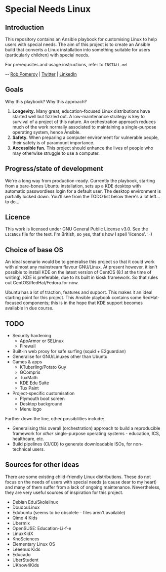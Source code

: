 # Special Needs Linux

## Introduction

This repository contains an Ansible playbook for customising Linux to help users with special needs. The aim of this project is to create an Ansible build that converts a Linux installation into something suitable for users (particularly children) with special needs.

For prerequsites and usage instructions, refer to ```INSTALL.md```

-- [Rob Pomeroy](https://pomeroy.me/contact "contact me via my website") | [Twitter](https://twitter.com/robpomeroy "reach me on Twitter") | [LinkedIn](https://linkedin/com/in/robpomeroy "connect via LinkedIn")

## Goals

Why this playbook? Why this approach?

1. **Longevity.** Many great, education-focused Linux distributions have started well but fizzled out. A low-maintenance strategy is key to survival of a project of this nature. An orchestration approach reduces much of the work normally associated to maintaining a single-purpose operating system, hence Ansible.
2. **Safety.** When preparing a computer environment for vulnerable people, their safety is of paramount importance.
3. **Accessible fun.** This project should enhance the lives of people who may otherwise struggle to use a computer.

## Progress/state of development

We're a long way from production-ready. Currently the playbook, starting from a bare-bones Ubuntu installation, sets up a KDE desktop with automatic passwordless login for a default user. The desktop environment is partially locked down. You'll see from the TODO list below there's a lot left... to do...

## Licence

This work is licensed under GNU General Public License v3.0. See the ```LICENCE``` file for the text. I'm British, so yes, that's how I spell 'licence'. :-)

## Choice of base OS

An ideal scenario would be to generalise this project so that it could work with almost any mainstream flavour GNU/Linux. At present however, it isn't possible to install KDE on the latest version of CentOS (8.1 at the time of writing). KDE is preferable, due to its built in kiosk framework. So that rules out CentOS/RedHat/Fedora for now.

Ubuntu has a lot of traction, features and support. This makes it an ideal starting point for this project. This Ansible playbook contains some RedHat-focused components; this is in the hope that KDE support becomes available in due course.

## TODO

* Security hardening
    * AppArmor or SELinux
    * Firewall
* Built-in web proxy for safe surfing (squid + E2guardian)
* Generalise for GNU/Linuxes other than Ubuntu
* Games & apps
    * KTuberling/Potato Guy
    * GCompris
    * TuxMath
    * KDE Edu Suite
    * Tux Paint
* Project-specific customisation
    * Plymouth boot screen
    * Desktop background
    * Menu logo

Further down the line, other possibilities include:

* Generalising this overall (orchestration) approach to build a reproducible framework for *other* single-purpose operating systems - education, ICS, healthcare, etc.
* Build pipelines (CI/CD) to generate downloadable ISOs, for non-technical users.

## Sources for other ideas

There are some existing child-friendly Linux distributions. These do not focus on the needs of users with special needs (a cause dear to my heart) and many of them suffer from a lack of ongoing maintenance. Nevertheless, they are very useful sources of inspiration for this project.

* Debian Edu/Skolelinux
* DoudouLinux
* Edubuntu (seems to be obsolete - files aren't available)
* Qimo 4 Kids
* Ubermix
* OpenSUSE: Education-Li-f-e
* LinuxKidX
* KnoSciences
* Elementary Linux OS
* Leeenux Kids
* Educado
* UberStudent
* UKnow4Kids